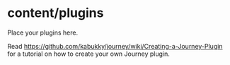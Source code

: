 # content/plugins

Place your plugins here.

Read https://github.com/kabukky/journey/wiki/Creating-a-Journey-Plugin for a tutorial on how to create your own Journey plugin.

